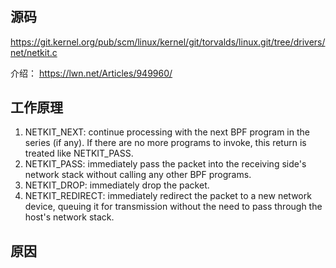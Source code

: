 #


## 源码

https://git.kernel.org/pub/scm/linux/kernel/git/torvalds/linux.git/tree/drivers/net/netkit.c

介绍：  https://lwn.net/Articles/949960/

## 工作原理

1. NETKIT_NEXT: continue processing with the next BPF program in the series (if any). If there are no more programs to invoke, this return is treated like NETKIT_PASS.
2. NETKIT_PASS: immediately pass the packet into the receiving side's network stack without calling any other BPF programs.
3. NETKIT_DROP: immediately drop the packet.
4. NETKIT_REDIRECT: immediately redirect the packet to a new network device, queuing it for transmission without the need to pass through the host's network stack.

## 原因